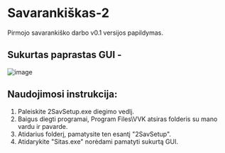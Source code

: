 # Savarankiškas-2
Pirmojo savarankiško darbo v0.1 versijos papildymas.

## Sukurtas paprastas GUI -
![image](https://github.com/bebenciukas/Savarankiskas-2/assets/146775657/9a5f4e42-b4f2-4d40-b77b-e593d33f1ea2)
## Naudojimosi instrukcija:
1. Paleiskite 2SavSetup.exe diegimo vedlį.
2. Baigus diegti programai, Program Files\VVK atsiras folderis su mano vardu ir pavarde.
3. Atidarius folderį, pamatysite ten esantį "2SavSetup".
4. Atidarykite "Sitas.exe" norėdami pamatyti sukurtą GUI.
   

